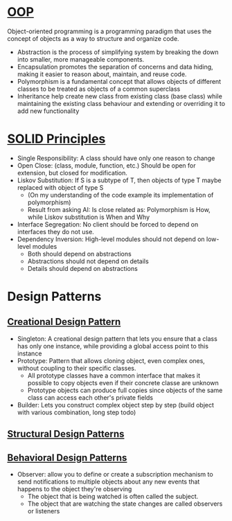 # [OOP](https://cloudaffle.com/series/object-oriented-typescript/introduction-to-oop/)

Object-oriented programming is a programming paradigm that uses the concept of objects as a way to structure and organize code.

* Abstraction is the process of simplifying system by breaking the down into smaller, more manageable components.
* Encapsulation promotes the separation of concerns and data hiding, making it easier to reason about, maintain, and reuse code.
* Polymorphism is a fundamental concept that allows objects of different classes to be treated as objects of a common superclass
* Inheritance help create new class from existing class (base class) while maintaining the existing class behaviour and extending or overriding it to add new functionality

# [SOLID Principles](https://cloudaffle.com/series/solid-design-principles/what-is-solid/)

* Single Responsibility: A class should have only one reason to change
* Open Close: (class, module, function, etc.) Should be open for extension, but closed for modification.
* Liskov Substitution: If S is a subtype of T, then objects of type T maybe replaced with object of type S
  * (On my understanding of the code example its implementation of polymorphism)
  * Result from asking AI: Is close related as: Polymorphism is How, while Liskov substitution is When and Why
* Interface Segregation: No client should be forced to depend on interfaces they do not use.
* Dependency Inversion: High-level modules should not depend on low-level modules
  * Both should depend on abstractions
  * Abstractions should not depend on details
  * Details should depend on abstractions

# Design Patterns

## [Creational Design Pattern](https://cloudaffle.com/series/creational-design-patterns/intro-to-creational-design-patterns/)

* Singleton: A creational design pattern that lets you ensure that a class has only one instance, while providing a global access point to this instance
* Prototype: Pattern that allows cloning object, even complex ones, without coupling to their specific classes.
  * All prototype classes have a common interface that makes it possible to copy objects even if their concrete classe are unknown
  * Prototype objects can produce full copies since objects of the same class can access each other's private fields
* Builder: Lets you construct complex object step by step (build object with various combination, long step todo)

## [Structural Design Patterns](https://cloudaffle.com/series/structural-design-patterns/intro-to-structural-design-patterns/)

## [Behavioral Design Patterns](https://cloudaffle.com/series/behavioral-design-patterns/intro-to-behavioral-design-patterns/)

* Observer: allow you to define or create a subscription mechanism to send notifications to multiple objects about any new events that happens to the object they're observing
  * The object that is being watched is often called the subject.
  * The object that are watching the state changes are called observers or listeners